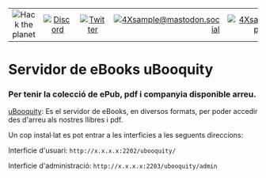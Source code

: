 
|               |               |               |               |               |               |
|:-------------:|:-------------:|:-------------:|-------------:|-------------:|-------------:|
| ![Hack the planet](https://img.shields.io/badge/Hack-The%20Planet-orange) | [![Discord](https://img.shields.io/discord/667340023829626920?logo=discord)](https://discord.gg/ahVq54p) | [![Twitter](https://img.shields.io/twitter/follow/4xsample?style=social&logo=twitter)](https://twitter.com/4xsample/follow?screen_name=shields_io) | [![4Xsample@mastodon.social](https://img.shields.io/badge/Mastodon-@4Xsample-blueviolet?style=for-the-badge&logo=mastodon)](https://mastodon.social/@4Xsample) | [![4Xsample](https://img.shields.io/badge/Twitch-4Xsample-6441A4?style=for-the-badge&logo=twitch)](https://twitch.tv/4Xsample) | [![PayPal](https://img.shields.io/badge/PayPal-00457C?style=for-the-badge&logo=paypal&logoColor=white)](https://www.paypal.com/donate/?hosted_button_id=EFVMSRHVBNJP4) |


# Servidor de eBooks uBooquity
### Per tenir la colecció de ePub, pdf i companyia disponible arreu.

[uBooquity](https://vaemendis.net/ubooquity/): Es el servidor de eBooks, en diversos formats, per poder accedir des d'arreu als nostres llibres i pdf.

Un cop instal·lat es pot entrar a les interficies a les seguents direccions:

Interficie d'usuari: `http://x.x.x.x:2202/ubooquity/`

Interficie d'administració: `http://x.x.x.x:2203/ubooquity/admin`